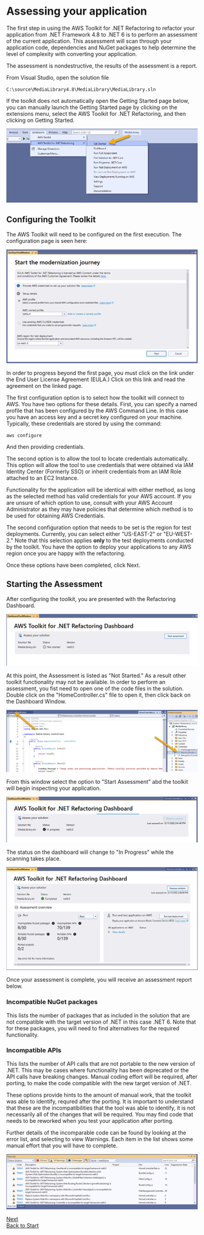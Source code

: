 # Assessing your application

The first step in using the AWS Toolkit for .NET Refactoring to refactor your application from .NET Framework 4.8 to .NET 6 is to perform
an assessment of the current application. This assessment will scan through your application code, dependencies and NuGet packages to help determine the level of complexity with converting your application. 

The assessment is nondestructive, the results of the assessment is a report.

From Visual Studio, open the solution file

```
C:\source\MediaLibrary4.8\MediaLibrary\MediaLibrary.sln
```

If the toolkit does not automatically open the Getting Started page below, you can manually launch the Getting Started page by clicking on the extensions menu, select the AWS Toolkit for .NET Refactoring, and then clicking on Getting Started. 

![Configure Toolkit Menu](img/toolkit-configure-menu.png)

## Configuring the Toolkit

The AWS Toolkit will need to be configured on the first execution. The configuration page is seen here:

![Configure Toolkit Menu](img/toolkit-configure.png)

In order to progress beyond the first page, you must click on the link under the End User License Agreement (EULA.) Click on this link and read the agreement on the linked page.

The first configuration option is to select how the toolkit will connect to AWS. You have two options for these details. First, you can specify a named profile that has been configured by the AWS Command Line. In this case you have an access key and a secret key configured on your machine. Typically, these credentials are stored by using the command:
```
aws configure
```
And then providing credentials.

The second option is to allow the tool to locate credentials automatically. This option will allow the tool to use credentials that were obtained via IAM Identity Center (Formerly SSO) or inherit credentials from an IAM Role attached to an EC2 Instance.

Functionality for the application will be identical with either method, as long as the selected method has valid credentials for your AWS account. If you are unsure of which option to use, consult with your AWS Account Administrator as they may have policies that determine which method is to be used for obtaining AWS Credentials.

The second configuration option that needs to be set is the region for test deployments. Currently, you can select either "US-EAST-2" or "EU-WEST-2." Note that this selection applies **only** to the test deployments conducted by the toolkit. You have the option to deploy your applications to any AWS region once you are happy with the refactoring.

Once these options have been completed, click Next.

## Starting the Assessment

After configuring the toolkit, you are presented with the Refactoring Dashboard.

![Dashboard - Not Started](img/dashboard-not-started.png)

At this point, the Assessment is listed as "Not Started." As a result other toolkit functionality may not be available. In order to perform an assessment, you fist need to open one of the code files in the solution. Double click on the "HomeController.cs" file to open it, then click back on the Dashboard Window.

![Dashboard - Not Started](img/open-code-file.png)

From this window select the option to "Start Assessment" abd the toolkit will begin inspecting your application.

![Dashboard - Not Started](img/assessment-in-progress.png)

The status on the dashboard will change to "In Progress" while the scanning takes place.

![Dashboard - Not Started](img/assessment-complete.png)

Once your assessment is complete, you will receive an assessment report below.

### Incompatible NuGet packages

This lists the number of packages that as included in the solution that are not compatible with the target version of .NET in this case .NET 6. Note that for these packages, you will need to find alternatives for the required functionality. 

### Incompatible APIs

This lists the number of API calls that are not portable to the new version of .NET. This may be cases where functionality has been deprecated or the API calls have breaking changes. Manual coding effort will be required, after porting, to make the code compatible with the new target version of .NET.

These options provide hints to the amount of manual work, that the toolkit was able to identify, requred after the porting. It is important to understand that these are the incompatibilities that the tool was able to identify, it is not necessarily all of the changes that will be required. You may find code that needs to be reworked when you test your application after porting.

Further details of the incomparable code can be found by looking at the error list, and selecting to view Warnings. Each item in the list shows some manual effort that you will have to complete.

![Dashboard - Not Started](img/error-list.png)


[Next](../03-porting-application/01-porting-application.md) <br/>
[Back to Start](../README.md)


